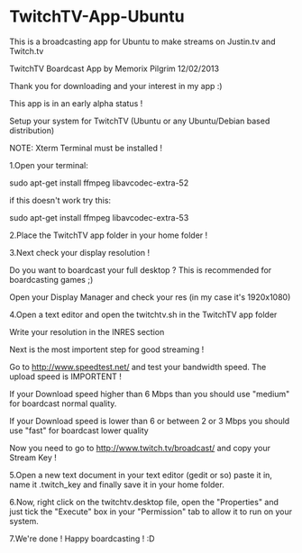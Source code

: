 TwitchTV-App-Ubuntu
===================

This is a broadcasting app for Ubuntu to make streams on Justin.tv and Twitch.tv


TwitchTV Boardcast App by Memorix Pilgrim  12/02/2013

Thank you for downloading and your interest in my app :)

This app is in an early alpha status !


Setup your system for TwitchTV (Ubuntu or any Ubuntu/Debian based distribution)

NOTE: Xterm Terminal must be installed !

1.Open your terminal:

sudo apt-get install ffmpeg libavcodec-extra-52

if this doesn't work try this:

sudo apt-get install ffmpeg libavcodec-extra-53 

2.Place the TwitchTV app folder in your home folder !

3.Next check your display resolution !

Do you want to boardcast your full desktop ? This is recommended for boardcasting games ;)

Open your Display Manager and check your res (in my case it's 1920x1080)

4.Open a text editor and open the twitchtv.sh in the TwitchTV app folder 

Write your resolution in the INRES section 

Next is the most importent step for good streaming !

Go to http://www.speedtest.net/ and test your bandwidth speed. The upload speed is IMPORTENT ! 

If your Download speed higher than 6 Mbps than you should use "medium" for boardcast normal quality.

If your Download speed is lower than 6 or between 2 or 3 Mbps you should use "fast" for boardcast lower quality

Now you need to go to http://www.twitch.tv/broadcast/ and copy your Stream Key !

5.Open a new text document in your text editor (gedit or so) paste it in, name it .twitch_key and finally save it in your home folder.

6.Now, right click on the twitchtv.desktop file, open the "Properties" and just tick the "Execute" box in your "Permission" tab to allow it to run on your system.

7.We're done ! Happy boardcasting ! :D
 

 



